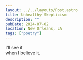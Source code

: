 ```yaml
---
layout: ../../layouts/Post.astro
title: Unhealthy Skepticism
description: ""
pubDate: 2024-07-02
location: New Orleans, LA
tags: ["poetry"]
---
```


I'll see it\
when I believe it.
